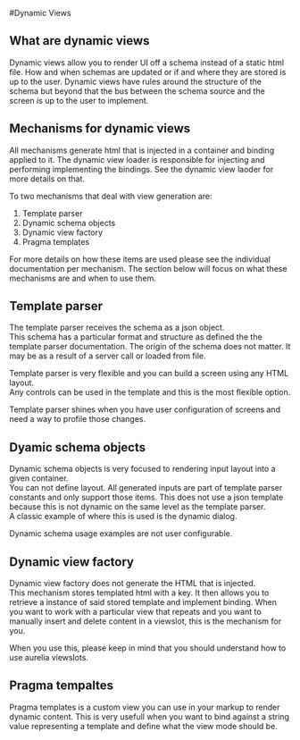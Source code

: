 #Dynamic Views

## What are dynamic views
Dynamic views allow you to render UI off a schema instead of a static html file.
How and when schemas are updated or if and where they are stored is up to the user.
Dynamic views have rules around the structure of the schema but beyond that the bus between the schema source and the screen is up to the user to implement.

## Mechanisms for dynamic views
All mechanisms generate html that is injected in a container and binding applied to it.
The dynamic view loader is responsible for injecting and performing implementing the bindings. See the dynamic view laoder for more details on that.

To two mechanisms that deal with view generation are:
1. Template parser
1. Dynamic schema objects
1. Dynamic view factory
1. Pragma templates

For more details on how these items are used please see the individual documentation per mechanism.
The section below will focus on what these mechanisms are and when to use them.

## Template parser
The template parser receives the schema as a json object.  
This schema has a particular format and structure as defined the the template parser documentation.
The origin of the schema does not matter. It may be as a result of a server call or loaded from file.  

Template parser is very flexible and you can build a screen using any HTML layout.  
Any controls can be used in the template and this is the most flexible option.

Template parser shines when you have user configuration of screens and need a way to profile those changes.

## Dyamic schema objects
Dynamic schema objects is very focused to rendering input layout into a given container.  
You can not define layout. All generated inputs are part of template parser constants and only support those items.
This does not use a json template because this is not dynamic on the same level as the template parser.  
A classic example of where this is used is the dynamic dialog.  

Dynamic schema usage examples are not user configurable.

## Dynamic view factory
Dynamic view factory does not generate the HTML that is injected.  
This mechanism stores templated html with a key. It then allows you to retrieve a instance of said stored template and implement binding.
When you want to work with a particular view that repeats and you want to manually insert and delete content in a viewslot, this is the mechanism for you.

When you use this, please keep in mind that you should understand how to use aurelia viewslots.

## Pragma tempaltes
Pragma templates is a custom view you can use in your markup to render dynamic content.
This is very usefull when you want to bind against a string value representing a template and define what the view mode should be.